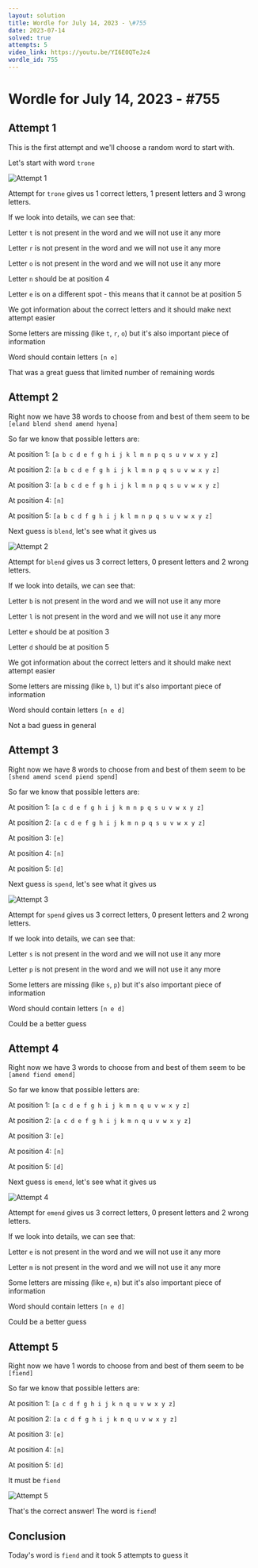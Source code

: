```yaml
---
layout: solution
title: Wordle for July 14, 2023 - \#755
date: 2023-07-14
solved: true
attempts: 5
video_link: https://youtu.be/YI6E0QTeJz4
wordle_id: 755
---
```


# Wordle for July 14, 2023 - \#755

## Attempt 1

This is the first attempt and we'll choose a random word to start with.

Let's start with word `trone`

![Attempt 1](2023-07-14/attempt-1.png)

Attempt for `trone` gives us 1 correct letters, 1 present letters and 3 wrong letters.

If we look into details, we can see that:

Letter `t` is not present in the word and we will not use it any more

Letter `r` is not present in the word and we will not use it any more

Letter `o` is not present in the word and we will not use it any more

Letter `n` should be at position 4

Letter `e` is on a different spot - this means that it cannot be at position 5

We got information about the correct letters and it should make next attempt easier

Some letters are missing (like `t`, `r`, `o`) but it's also important piece of information

Word should contain letters `[n e]`

That was a great guess that limited number of remaining words



## Attempt 2

Right now we have 38 words to choose from and best of them seem to be `[eland blend shend amend hyena]`

So far we know that possible letters are:

At position 1: `[a b c d e f g h i j k l m n p q s u v w x y z]`

At position 2: `[a b c d e f g h i j k l m n p q s u v w x y z]`

At position 3: `[a b c d e f g h i j k l m n p q s u v w x y z]`

At position 4: `[n]`

At position 5: `[a b c d f g h i j k l m n p q s u v w x y z]`

Next guess is `blend`, let's see what it gives us

![Attempt 2](2023-07-14/attempt-2.png)

Attempt for `blend` gives us 3 correct letters, 0 present letters and 2 wrong letters.

If we look into details, we can see that:

Letter `b` is not present in the word and we will not use it any more

Letter `l` is not present in the word and we will not use it any more

Letter `e` should be at position 3

Letter `d` should be at position 5

We got information about the correct letters and it should make next attempt easier

Some letters are missing (like `b`, `l`) but it's also important piece of information

Word should contain letters `[n e d]`

Not a bad guess in general



## Attempt 3

Right now we have 8 words to choose from and best of them seem to be `[shend amend scend piend spend]`

So far we know that possible letters are:

At position 1: `[a c d e f g h i j k m n p q s u v w x y z]`

At position 2: `[a c d e f g h i j k m n p q s u v w x y z]`

At position 3: `[e]`

At position 4: `[n]`

At position 5: `[d]`

Next guess is `spend`, let's see what it gives us

![Attempt 3](2023-07-14/attempt-3.png)

Attempt for `spend` gives us 3 correct letters, 0 present letters and 2 wrong letters.

If we look into details, we can see that:

Letter `s` is not present in the word and we will not use it any more

Letter `p` is not present in the word and we will not use it any more

Some letters are missing (like `s`, `p`) but it's also important piece of information

Word should contain letters `[n e d]`

Could be a better guess



## Attempt 4

Right now we have 3 words to choose from and best of them seem to be `[amend fiend emend]`

So far we know that possible letters are:

At position 1: `[a c d e f g h i j k m n q u v w x y z]`

At position 2: `[a c d e f g h i j k m n q u v w x y z]`

At position 3: `[e]`

At position 4: `[n]`

At position 5: `[d]`

Next guess is `emend`, let's see what it gives us

![Attempt 4](2023-07-14/attempt-4.png)

Attempt for `emend` gives us 3 correct letters, 0 present letters and 2 wrong letters.

If we look into details, we can see that:

Letter `e` is not present in the word and we will not use it any more

Letter `m` is not present in the word and we will not use it any more

Some letters are missing (like `e`, `m`) but it's also important piece of information

Word should contain letters `[n e d]`

Could be a better guess



## Attempt 5

Right now we have 1 words to choose from and best of them seem to be `[fiend]`

So far we know that possible letters are:

At position 1: `[a c d f g h i j k n q u v w x y z]`

At position 2: `[a c d f g h i j k n q u v w x y z]`

At position 3: `[e]`

At position 4: `[n]`

At position 5: `[d]`

It must be `fiend`

![Attempt 5](2023-07-14/attempt-5.png)

That's the correct answer! The word is `fiend`!

## Conclusion

Today's word is `fiend` and it took 5 attempts to guess it

